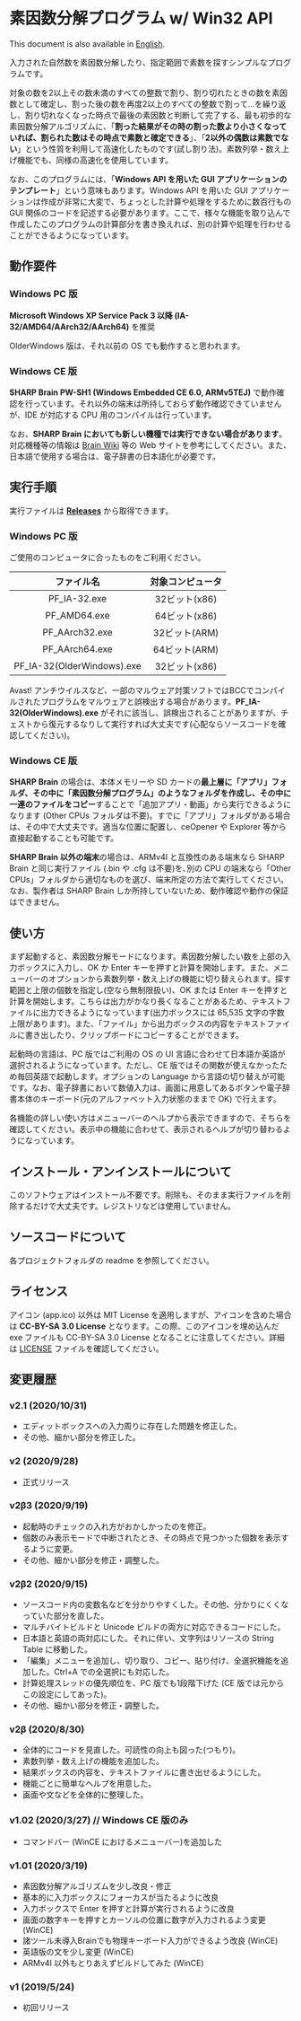 # 素因数分解プログラム w/ Win32 API
This document is also available in [English](README_en.md).

入力された自然数を素因数分解したり、指定範囲で素数を探すシンプルなプログラムです。

対象の数を2以上その数未満のすべての整数で割り、割り切れたときの数を素因数として確定し、割った後の数を再度2以上のすべての整数で割って...を繰り返し、割り切れなくなった時点で最後の素因数と判断して完了する、最も初歩的な素因数分解アルゴリズムに、「**割った結果がその時の割った数より小さくなっていれば、割られた数はその時点で素数と確定できる**」、「**2以外の偶数は素数でない**」という性質を利用して高速化したものです(試し割り法)。素数列挙・数え上げ機能でも、同様の高速化を使用しています。

なお、このプログラムには、「**Windows API を用いた GUI アプリケーションのテンプレート**」という意味もあります。Windows API を用いた GUI アプリケーションは作成が非常に大変で、ちょっとした計算や処理をするために数百行もの GUI 関係のコードを記述する必要があります。ここで、様々な機能を取り込んで作成したこのプログラムの計算部分を書き換えれば、別の計算や処理を行わせることができるようになっています。

## 動作要件
### Windows PC 版
**Microsoft Windows XP Service Pack 3 以降 (IA-32/AMD64/AArch32/AArch64)** を推奨

OlderWindows 版は、それ以前の OS でも動作すると思われます。

### Windows CE 版
**SHARP Brain PW-SH1 (Windows Embedded CE 6.0, ARMv5TEJ)** で動作確認を行っています。それ以外の端末は所持しておらず動作確認できていませんが、IDE が対応する CPU 用のコンパイルは行っています。

なお、**SHARP Brain においても新しい機種では実行できない場合があります**。対応機種等の情報は [Brain Wiki](https://brain.fandom.com/ja) 等の Web サイトを参考にしてください。また、日本語で使用する場合は、電子辞書の日本語化が必要です。

## 実行手順
実行ファイルは **[Releases](https://github.com/watamario15/Prime-Factorizarion-Win32API/releases)** から取得できます。

### Windows PC 版
ご使用のコンピュータに合ったものをご利用ください。

|         ファイル名         | 対象コンピュータ |
|:--------------------------:|:----------------:|
|       PF_IA-32.exe         |   32ビット(x86)  |
|       PF_AMD64.exe         |   64ビット(x86)  |
|      PF_AArch32.exe        |   32ビット(ARM)  |
|      PF_AArch64.exe        |   64ビット(ARM)  |
| PF_IA-32(OlderWindows).exe |   32ビット(x86)  |

Avast! アンチウイルスなど、一部のマルウェア対策ソフトではBCCでコンパイルされたプログラムをマルウェアと誤検出する場合があります。**PF_IA-32(OlderWindows).exe** がそれに該当し、誤検出されることがありますが、チェストから復元するなりして実行すれば大丈夫です(心配ならソースコードを確認してください)。

### Windows CE 版
**SHARP Brain** の場合は、本体メモリーや SD カードの**最上層に「アプリ」フォルダ、その中に「素因数分解プログラム」のようなフォルダを作成し、その中に一連のファイルをコピー**することで「追加アプリ・動画」から実行できるようになります (Other CPUs フォルダは不要)。すでに「アプリ」フォルダがある場合は、その中で大丈夫です。適当な位置に配置し、ceOpener や Explorer 等から直接起動することも可能です。

**SHARP Brain 以外の端末**の場合は、ARMv4I と互換性のある端末なら SHARP Brain と同じ実行ファイル (.bin や .cfg は不要)を､別の CPU の端末なら「Other CPUs」フォルダから適切なものを選び、端末所定の方法で実行してください｡なお、製作者は SHARP Brain しか所持していないため、動作確認や動作の保証はできません。

## 使い方
まず起動すると、素因数分解モードになります。素因数分解したい数を上部の入力ボックスに入力し、OK か Enter キーを押すと計算を開始します。また、メニューバーのオプションから素数列挙・数え上げの機能に切り替えられます。探す範囲と上限の個数を指定し(空なら無制限扱い)、OK または Enter キーを押すと計算を開始します。こちらは出力がかなり長くなることがあるため、テキストファイルに出力できるようになっています(出力ボックスには 65,535 文字の字数上限があります)。また、「ファイル」から出力ボックスの内容をテキストファイルに書き出したり、クリップボードにコピーすることができます。

起動時の言語は、PC 版ではご利用の OS の UI 言語に合わせて日本語か英語が選択されるようになっています。ただし、CE 版ではその関数が使えなかったため毎回英語で起動します。オプションの Language から言語の切り替えが可能です。なお、電子辞書において数値入力は、画面に用意してあるボタンや電子辞書本体のキーボード(元のアルファベット入力状態のままで OK) で行えます。

各機能の詳しい使い方はメニューバーのヘルプから表示できますので、そちらを確認してください。表示中の機能に合わせて、表示されるヘルプが切り替わるようになっています。

## インストール・アンインストールについて
このソフトウェアはインストール不要です。削除も、そのまま実行ファイルを削除するだけで大丈夫です。レジストリなどは使用していません。

## ソースコードについて
各プロジェクトフォルダの readme を参照してください。

## ライセンス
アイコン (app.ico) 以外は MIT License を適用しますが、アイコンを含めた場合は **CC-BY-SA 3.0 License** となります。この際、このアイコンを埋め込んだ exe ファイルも CC-BY-SA 3.0 License となることに注意してください。詳細は [LICENSE](LICENSE) ファイルを確認してください。

## 変更履歴
### v2.1 (2020/10/31)
- エディットボックスへの入力周りに存在した問題を修正した。
- その他、細かい部分を修正した。

### v2 (2020/9/28)
- 正式リリース

### v2β3 (2020/9/19)
- 起動時のチェックの入れ方がおかしかったのを修正。
- 個数のみ表示モードで中断されたとき、その時点で見つかった個数を表示するように変更。
- その他、細かい部分を修正・調整した。

### v2β2 (2020/9/15)
- ソースコード内の変数名などを分かりやすくした。その他、分かりにくくなっていた部分を直した。
- マルチバイトビルドと Unicode ビルドの両方に対応できるコードにした。
- 日本語と英語の両対応にした。それに伴い、文字列はリソースの String Table に移動した。
- 「編集」メニューを追加し、切り取り、コピー、貼り付け、全選択機能を追加した。Ctrl+A での全選択にも対応した。
- 計算処理スレッドの優先順位を、PC 版でも1段階下げた (CE 版では元からこの設定にしてあった)。
- その他、細かい部分を修正・調整した。

### v2β (2020/8/30)
- 全体的にコードを見直した。可読性の向上も図った(つもり)。
- 素数列挙・数え上げの機能を追加した。
- 結果ボックスの内容を、テキストファイルに書き出せるようにした。
- 機能ごとに簡単なヘルプを用意した。
- 画面や文などを全体的に整理した。

### v1.02 (2020/3/27) // Windows CE 版のみ
- コマンドバー (WinCE におけるメニューバー)を追加した

### v1.01 (2020/3/19)
- 素因数分解アルゴリズムを少し改良・修正
- 基本的に入力ボックスにフォーカスが当たるように改良
- 入力ボックスで Enter を押すと計算が実行されるように改良
- 画面の数字キーを押すとカーソルの位置に数字が入力されるよう変更 (WinCE)
- 諸ツール未導入Brainでも物理キーボード入力ができるよう改良 (WinCE)
- 英語版の文を少し変更 (WinCE)
- ARMv4I 以外もとりあえずビルドしてみた (WinCE)

### v1 (2019/5/24)
- 初回リリース